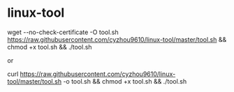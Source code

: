 # linux-tool

wget --no-check-certificate -O tool.sh https://raw.githubusercontent.com/cyzhou9610/linux-tool/master/tool.sh && chmod +x tool.sh && ./tool.sh

or

curl https://raw.githubusercontent.com/cyzhou9610/linux-tool/master/tool.sh -o tool.sh && chmod +x tool.sh && ./tool.sh
